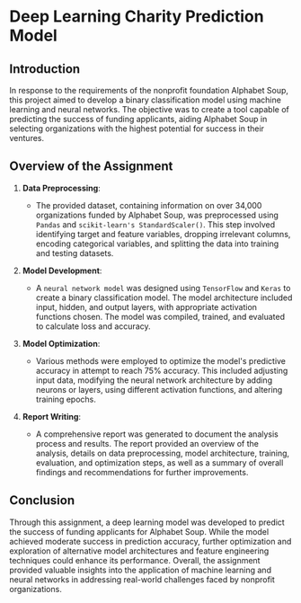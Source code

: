 # Deep Learning Charity Prediction Model

## Introduction

In response to the requirements of the nonprofit foundation Alphabet Soup, this project aimed to develop a binary classification model using machine learning and neural networks. The objective was to create a tool capable of predicting the success of funding applicants, aiding Alphabet Soup in selecting organizations with the highest potential for success in their ventures.

## Overview of the Assignment

1. **Data Preprocessing**: 
    - The provided dataset, containing information on over 34,000 organizations funded by Alphabet Soup, was preprocessed using `Pandas` and `scikit-learn's StandardScaler()`. This step involved identifying target and feature variables, dropping irrelevant columns, encoding categorical variables, and splitting the data into training and testing datasets.

2. **Model Development**:
    - A `neural network model` was designed using `TensorFlow` and `Keras` to create a binary classification model. The model architecture included input, hidden, and output layers, with appropriate activation functions chosen. The model was compiled, trained, and evaluated to calculate loss and accuracy.

3. **Model Optimization**:
    - Various methods were employed to optimize the model's predictive accuracy in attempt to reach 75% accuracy. This included adjusting input data, modifying the neural network architecture by adding neurons or layers, using different activation functions, and altering training epochs.

4. **Report Writing**:
    - A comprehensive report was generated to document the analysis process and results. The report provided an overview of the analysis, details on data preprocessing, model architecture, training, evaluation, and optimization steps, as well as a summary of overall findings and recommendations for further improvements.

## Conclusion

Through this assignment, a deep learning model was developed to predict the success of funding applicants for Alphabet Soup. While the model achieved moderate success in prediction accuracy, further optimization and exploration of alternative model architectures and feature engineering techniques could enhance its performance. Overall, the assignment provided valuable insights into the application of machine learning and neural networks in addressing real-world challenges faced by nonprofit organizations.

 
